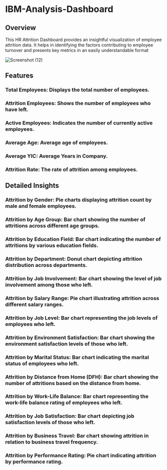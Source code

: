 # IBM-Analysis-Dashboard

## Overview
This HR Attrition Dashboard provides an insightful visualization of employee attrition data. It helps in identifying the factors contributing to employee turnover and presents key metrics in an easily understandable format

![Screenshot (12)](https://github.com/johndave74/IBM-Analysis-Dashboard/assets/84364288/cad56a0a-652d-4a15-85da-e367d234b1b5)

## Features
  ### Total Employees: Displays the total number of employees.
  ### Attrition Employees: Shows the number of employees who have left.
  ### Active Employees: Indicates the number of currently active employees.
  ### Average Age: Average age of employees.
  ### Average YIC: Average Years in Company.
  ### Attrition Rate: The rate of attrition among employees.

## Detailed Insights
  ### Attrition by Gender: Pie charts displaying attrition count by male and female employees.
  ### Attrition by Age Group: Bar chart showing the number of attritions across different age groups.
  ### Attrition by Education Field: Bar chart indicating the number of attritions by various education fields.
  ### Attrition by Department: Donut chart depicting attrition distribution across departments.
  ### Attrition by Job Involvement: Bar chart showing the level of job involvement among those who left.
  ### Attrition by Salary Range: Pie chart illustrating attrition across different salary ranges.
  ### Attrition by Job Level: Bar chart representing the job levels of employees who left.
  ### Attrition by Environment Satisfaction: Bar chart showing the environment satisfaction levels of those who left.
  ### Attrition by Marital Status: Bar chart indicating the marital status of employees who left.
  ### Attrition by Distance from Home (DFH): Bar chart showing the number of attritions based on the distance from home.
  ### Attrition by Work-Life Balance: Bar chart representing the work-life balance rating of employees who left.
  ### Attrition by Job Satisfaction: Bar chart depicting job satisfaction levels of those who left.
  ### Attrition by Business Travel: Bar chart showing attrition in relation to business travel frequency.
  ### Attrition by Performance Rating: Pie chart indicating attrition by performance rating.
